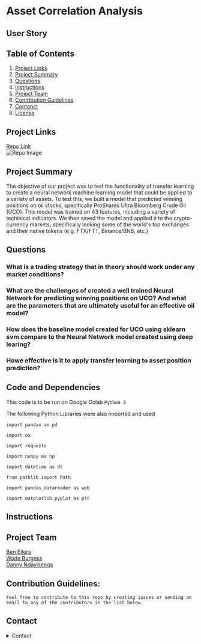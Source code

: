 # Asset Correlation Analysis

## User Story

## Table of Contents

1. [Project Links](#Project-Links)
1. [Project Summary](#Project-Summary)
1. [Questions](#Questions)
1. [Instructions](#Instructions)
1. [Project Team](#Project-Team)
1. [Contribution Guidelines](#Contribution-Guidelines)
1. [Contanct](#Contact)
1. [License](#License)

## Project Links

[Repo Link](https://github.com/dannynday/goup2) <br>
![Repo Image](./images/output.png)

## Project Summary
The objective of our project was to test the functionality of transfer learning to create a neural network machine learning model that could be applied to a variety of assets. To test this, we built a model that predicted winning positions on oil stocks, specifically ProShares Ultra Bloomberg Crude Oil (UCO). This model was trained on 43 features, including a variety of techinical indicators. We then saved the model and applied it to the crypto-currency markets, specifically looking some of the world's top exchanges and their native tokens (e.g. FTX/FTT, Binance/BNB, etc.)

## Questions

### What is a trading strategy that in theory should work under any market conditions?

### What are the challenges of created a well trained Neural Network for predicting winning positions on UCO? And what are the parameters that are ultimately useful for an effective oil model?

### How does the baseline model created for UCO using sklearn svm compare to the Neural Network model created using deep learing?

### Howe effective is it to apply transfer learning to asset position prediction?


## Code and Dependencies
This code is to be run on Google Colab 
`Python 3`

The following Python Libraries were also imported and used

`import pandas as pd`

`import os`

`import requests`

`import numpy as np`

`import datetime as dt`

`from pathlib import Path`

`import pandas_datareader as web`


`import matplotlib.pyplot as plt`

## Instructions


## Project Team

[Ben Eilers](https://github.com/bweilers) <br>
[Wade Burgess](https://github.com/) <br>
[Danny Ndayisenga](https://github.com/) <br>

## Contribution Guidelines:

```
Feel free to contribute to this repo by creating issues or sending an email to any of the contributors in the list below.
```

## Contact

<details>
    <summary>Contact</summary>
    ben.eilers@gmail.com <br>
    @gmail.com <br>
    @yahoo.com <br>

</details>

